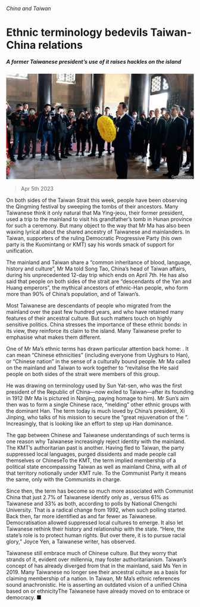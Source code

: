###### China and Taiwan

# Ethnic terminology bedevils Taiwan-China relations 

##### A former Taiwanese president’s use of it raises hackles on the island 

![image](images/20230408_CNP005.jpg) 

> Apr 5th 2023 

On both sides of the Taiwan Strait this week, people have been observing the Qingming festival by sweeping the tombs of their ancestors. Many Taiwanese think it only natural that Ma Ying-jeou, their former president, used a trip to the mainland to visit his grandfather’s tomb in Hunan province for such a ceremony. But many object to the way that Mr Ma has also been waxing lyrical about the shared ancestry of Taiwanese and mainlanders. In Taiwan, supporters of the ruling Democratic Progressive Party (his own party is the Kuomintang or KMT) say his words smack of support for unification. 

The mainland and Taiwan share a “common inheritance of blood, language, history and culture”, Mr Ma told Song Tao, China’s head of Taiwan affairs, during his unprecedented 12-day trip which ends on April 7th. He has also said that people on both sides of the strait are “descendants of the Yan and Huang emperors”, the mythical ancestors of ethnic-Han people, who form more than 90% of China’s population, and of Taiwan’s.

Most Taiwanese are descendants of people who migrated from the mainland over the past few hundred years, and who have retained many features of their ancestral culture. But such matters touch on highly sensitive politics. China stresses the importance of these ethnic bonds: in its view, they reinforce its claim to the island. Many Taiwanese prefer to emphasise what makes them different. 

One of Mr Ma’s ethnic terms has drawn particular attention back home: . It can mean “Chinese ethnicities” (including everyone from Uyghurs to Han), or “Chinese nation” in the sense of a culturally bound people. Mr Ma called on the mainland and Taiwan to work together to “revitalise the He said people on both sides of the strait were members of this group. 

He was drawing on terminology used by Sun Yat-sen, who was the first president of the Republic of China—now exiled to Taiwan—after its founding in 1912 (Mr Ma is pictured in Nanjing, paying homage to him). Mr Sun’s aim then was to form a single Chinese race, “melding” other ethnic groups with the dominant Han. The term today is much loved by China’s president, Xi Jinping, who talks of his mission to secure the “great rejuvenation of the ”. Increasingly, that is looking like an effort to step up Han dominance. 

The gap between Chinese and Taiwanese understandings of such terms is one reason why Taiwanese increasingly reject identity with the mainland. The KMT’s authoritarian past is another. Having fled to Taiwan, the party suppressed local languages, purged dissidents and made people call themselves or ChineseTo the KMT, the term implied membership of a political state encompassing Taiwan as well as mainland China, with all of that territory notionally under KMT rule. To the Communist Party it means the same, only with the Communists in charge. 

Since then, the term  has become so much more associated with Communist China that just 2.7% of Taiwanese identify only as , versus 61% as Taiwanese and 33% as both, according to polls by National Chengchi University. That is a radical change from 1992, when such polling started. Back then, far more identified as  and far fewer as Taiwanese. Democratisation allowed suppressed local cultures to emerge. It also let Taiwanese rethink their history and relationship with the state. “Here, the state’s role is to protect human rights. But over there, it is to pursue racial glory,” Joyce Yen, a Taiwanese writer, has observed. 

Taiwanese still embrace much of Chinese culture. But they worry that strands of it, evident over millennia, may foster authoritarianism. Taiwan’s concept of has already diverged from that in the mainland, said Ms Yen in 2019. Many Taiwanese no longer see their ancestral culture as a basis for claiming membership of a nation. In Taiwan, Mr Ma’s ethnic references sound anachronistic. He is asserting an outdated vision of a unified China based on or ethnicityThe Taiwanese have already moved on to embrace or democracy. ■


